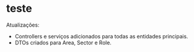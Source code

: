 # teste

Atualizações:
- Controllers e serviços adicionados para todas as entidades principais.
- DTOs criados para Area, Sector e Role.